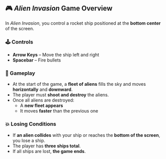## 🎮 *Alien Invasion* Game Overview

In *Alien Invasion*, you control a rocket ship positioned at the **bottom center** of the screen.

### 🕹️ Controls
- **Arrow Keys** – Move the ship left and right  
- **Spacebar** – Fire bullets

### 👾 Gameplay
- At the start of the game, a **fleet of aliens** fills the sky and moves **horizontally** and **downward**.
- The player must **shoot and destroy** the aliens.
- Once all aliens are destroyed:
  - A **new fleet appears**
  - It moves **faster** than the previous one

### 💥 Losing Conditions
- If **an alien collides** with your ship or reaches the **bottom of the screen**, you lose a ship.
- The player has **three ships total**.
- If all ships are lost, **the game ends**.